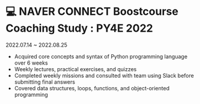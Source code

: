 # 💻 NAVER CONNECT Boostcourse Coaching Study : PY4E 2022
2022.07.14 ~ 2022.08.25

- Acquired core concepts and syntax of Python programming language over 6 weeks
- Weekly lectures, practical exercises, and quizzes
- Completed weekly missions and consulted with team using Slack before submitting final answers
- Covered data structures, loops, functions, and object-oriented programming
